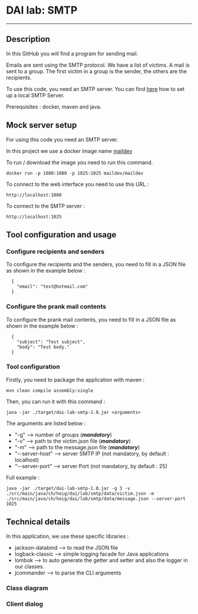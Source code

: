 # DAI lab: SMTP
***

## Description

In this GitHub you will find a program for sending mail.

Emails are sent using the SMTP protocol.
We have a list of victims.
A mail is sent to a group.
The first victim in a group is the sender, the others are the recipients.

To use this code, you need an SMTP server.
You can find [here](#mock-server-setup) how to set up a local SMTP Server.

Prerequisites : docker, maven and java.

## Mock server setup
For using this code you need an SMTP server.

In this project we use a docker image name [maildev](https://github.com/maildev/maildev)

To run / download the image you need to run this command.
``` 
docker run -p 1080:1080 -p 1025:1025 maildev/maildev
```

To connect to the web interface you need to use this URL :
```
http://localhost:1080
```

To connect to the SMTP server :
```
http://localhost:1025
```

## Tool configuration and usage
### Configure recipients and senders
To configure the recipients and the senders, you need to fill in a JSON file as shown in the example below :
```
  {
    "email": "test@hotmail.com"
  }
```
### Configure the prank mail contents
To configure the prank mail contents, you need to fill in a JSON file as shown in the example below :
```
  {
    "subject": "Test subject",
    "body": "Test body."
  }
```

### Tool configuration 
Firstly, you need to package the application with maven :
```
mvn clean compile assembly:single
```

Then, you can run it with this command :
```
java -jar ./target/dai-lab-smtp-1.0.jar <arguments>
```

The arguments are listed below :
- "-g"            --> number of groups (***mandatory***)
- "-v"            --> path to the victim.json file (***mandatory***)
- "-m"            --> path to the message.json file (***mandatory***)
- "--server-host" --> server SMTP IP (not mandatory, by default : localhost)
- "--server-port" --> server Port (not mandatory, by default : 25)

Full example :
```
java -jar ./target/dai-lab-smtp-1.0.jar -g 3 -v ./src/main/java/ch/heig/dai/lab/smtp/data/victim.json -m ./src/main/java/ch/heig/dai/lab/smtp/data/message.json --server-port 1025
```

## Technical details
In this application, we use these specific libraries :
- jackson-databind --> to read the JSON file
- logback-classic --> simple logging facade for Java applications
- lombok --> to auto generate the getter and setter and also the logger in our classes.
- jcommander --> to parse the CLI arguments

### Class diagram

### Client dialog
